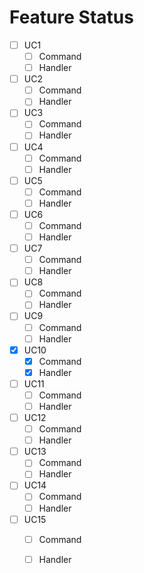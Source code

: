 ﻿# Feature Status

* [ ] UC1
  * [ ] Command
  * [ ] Handler

* [ ] UC2
    * [ ] Command
    * [ ] Handler

* [ ] UC3
    * [ ] Command
    * [ ] Handler

* [ ] UC4
    * [ ] Command
    * [ ] Handler

* [ ] UC5
    * [ ] Command
    * [ ] Handler

* [ ] UC6
    * [ ] Command
    * [ ] Handler

* [ ] UC7
    * [ ] Command
    * [ ] Handler

* [ ] UC8
    * [ ] Command
    * [ ] Handler

* [ ] UC9
    * [ ] Command
    * [ ] Handler

* [X] UC10
    * [X] Command
    * [X] Handler

* [ ] UC11
    * [ ] Command
    * [ ] Handler

* [ ] UC12
    * [ ] Command
    * [ ] Handler

* [ ] UC13
    * [ ] Command
    * [ ] Handler

* [ ] UC14
    * [ ] Command
    * [ ] Handler

* [ ] UC15
    * [ ] Command
    * [ ] Handler

